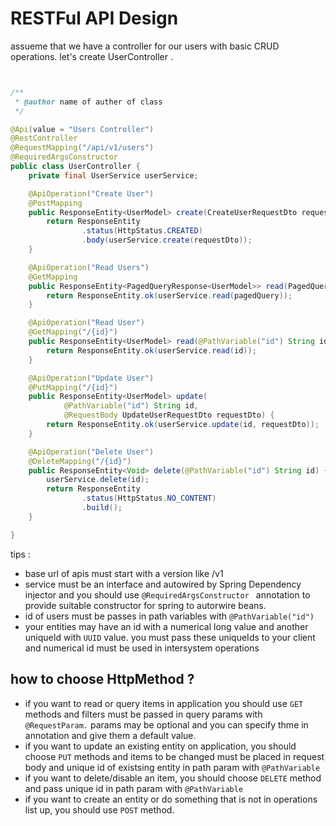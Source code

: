 # RESTFul API Design

assueme that we have a controller for our users with basic CRUD operations.
let's create UserController .

```java


/**
 * @author name of auther of class
 */

@Api(value = "Users Controller")
@RestController
@RequestMapping("/api/v1/users")
@RequiredArgsConstructor
public class UserController {
    private final UserService userService;

    @ApiOperation("Create User")
    @PostMapping
    public ResponseEntity<UserModel> create(CreateUserRequestDto requestDto) {
        return ResponseEntity
                .status(HttpStatus.CREATED)
                .body(userService.create(requestDto));
    }

    @ApiOperation("Read Users")
    @GetMapping
    public ResponseEntity<PagedQueryResponse<UserModel>> read(PagedQuery pagedQuery) {
        return ResponseEntity.ok(userService.read(pagedQuery));
    }

    @ApiOperation("Read User")
    @GetMapping("/{id}")
    public ResponseEntity<UserModel> read(@PathVariable("id") String id) {
        return ResponseEntity.ok(userService.read(id));
    }

    @ApiOperation("Update User")
    @PutMapping("/{id}")
    public ResponseEntity<UserModel> update(
            @PathVariable("id") String id,
            @RequestBody UpdateUserRequestDto requestDto) {
        return ResponseEntity.ok(userService.update(id, requestDto));
    }

    @ApiOperation("Delete User")
    @DeleteMapping("/{id}")
    public ResponseEntity<Void> delete(@PathVariable("id") String id) {
        userService.delete(id);
        return ResponseEntity
                .status(HttpStatus.NO_CONTENT)
                .build();
    }

}
```

tips : 
 - base url of apis must start with a version like /v1
 - service must be an interface and autowired by Spring Dependency injector and you should use ```@RequiredArgsConstructor ``` annotation to provide suitable constructor for spring to autorwire beans.
 - id of users must be passes in path variables with ```@PathVariable("id")```
 - your entities may have an id with a numerical long value and another uniqueId with ```UUID``` value.
you must pass these uniqueIds to your client and numerical id must be used in intersystem operations

## how to choose HttpMethod ?
 - if you want to read or query items in application you should use ```GET``` methods and filters must be passed in query params with ```@RequestParam.``` params may be optional and you can specify thme in annotation and give them a default value.
 - if you want to update an existing entity on application, you should choose ```PUT``` methods and items to be changed must be placed in request body and unique id of existsing entity in path param with ```@PathVariable```
- if you want to delete/disable an item, you should choose ```DELETE``` method and pass unique id in path param with ```@PathVariable```
 - if you want to create an entity or do something that is not in operations list up, you should use ```POST``` method.

